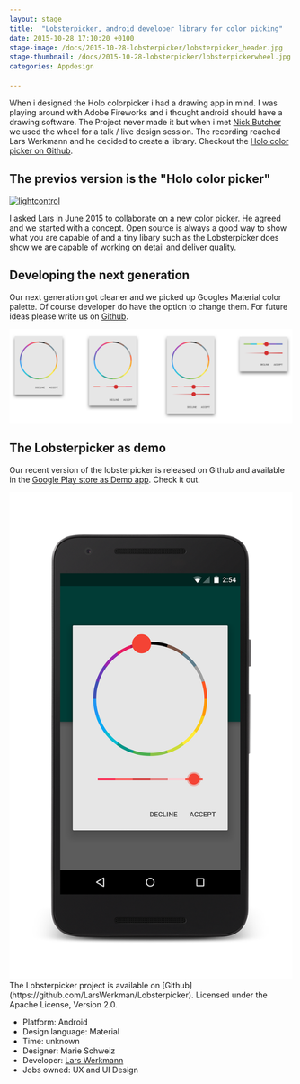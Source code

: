 ```yaml
---
layout: stage
title:  "Lobsterpicker, android developer library for color picking"
date: 2015-10-28 17:10:20 +0100
stage-image: /docs/2015-10-28-lobsterpicker/lobsterpicker_header.jpg
stage-thumbnail: /docs/2015-10-28-lobsterpicker/lobsterpickerwheel.jpg
categories: Appdesign

---
```


When i designed the Holo colorpicker i had a drawing app in mind. I was playing around with Adobe Fireworks and i thought android should have a drawing software. The Project never made it but when i met <a href="https://twitter.com/crafty">Nick Butcher</a> we used the wheel for a talk / live design session. The recording reached Lars Werkmann and he decided to create a library. Checkout the <a href="https://github.com/LarsWerkman/HoloColorPicker">Holo color picker on Github</a>.


## The previos version is the "Holo color picker"
<a data-flickr-embed="true"  href="https://www.flickr.com/photos/marie-schweiz/8083346682/in/album-72157631584012112/" title="lightcontrol"><img class="image image-wide" src="https://farm9.staticflickr.com/8327/8083346682_4e01afc5da_h.jpg" width="1600" height="809" alt="lightcontrol"></a><script async src="//embedr.flickr.com/assets/client-code.js" charset="utf-8"></script>

I asked Lars in June 2015 to collaborate on a new color picker. He agreed and we started with a concept. Open source is always a good way to show what you are capable of and a tiny libary such as the Lobsterpicker does show we are capable of working on detail and deliver quality.

## Developing the next generation

Our next generation got cleaner and we picked up Googles Material color palette. Of course developer do have the option to change them. For future ideas please write us on [Github](https://github.com/LarsWerkman/Lobsterpicker).

<img class="image-wide" src="/docs/2015-10-28-lobsterpicker/lobsterpicker-options.png">


## The Lobsterpicker as demo

Our recent version of the lobsterpicker is released on Github and available in the [Google Play store as Demo app](https://play.google.com/store/apps/details?id=com.larswerkman.lobsterpickerproject). Check it out.

<img class="image-center" src="/docs/2015-10-28-lobsterpicker/Screenshot_2015-10-19-14-54-25_framed.png">
The Lobsterpicker project is available on [Github](https://github.com/LarsWerkman/Lobsterpicker). Licensed under the Apache License, Version 2.0.

* Platform: Android
* Design language: Material
* Time: unknown
* Designer: Marie Schweiz
* Developer: [Lars Werkmann](https://larswerkman.com/)
* Jobs owned: UX and UI Design

